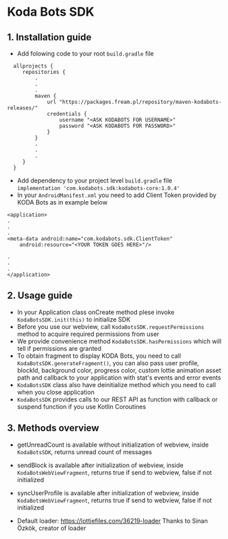 # Koda Bots SDK
## 1. Installation guide
- Add folowing code to your root ```build.gradle``` file
```
  allprojects {
     repositories {
         .
         .
         .
         maven {
             url "https://packages.fream.pl/repository/maven-kodabots-releases/"
             credentials {
                 username "<ASK KODABOTS FOR USERNAME>"
                 password "<ASK KODABOTS FOR PASSWORD>"
             }
         }
         .
         .
         .
     }
  }
```
- Add dependency to your project level ```build.gradle``` file <br>
```implementation 'com.kodabots.sdk:kodabots-core:1.0.4'```
- In your ```AndroidManifest.xml``` you need to add Client Token provided by KODA Bots as in example below
```
<application>
.
.
.
<meta-data android:name="com.kodabots.sdk.ClientToken"
    android:resource="<YOUR TOKEN GOES HERE>"/>
    
.
.
.
</application>  
```
## 2. Usage guide
- In your Application class onCreate method plese invoke ```KodaBotsSDK.init(this)``` to initialize SDK
- Before you use our webview, call ```KodaBotsSDK.requestPermissions``` method to acquire required permissions from user
- We provide convenience method ```KodaBotsSDK.hasPermissions``` which will tell if permissions are granted 
- To obtain fragment to display KODA Bots, you need to call ```KodaBotsSDK.generateFragment()```, you can also pass user profile, blockId, background color, progress color, custom lottie animation asset path and callback to your application with stat's events and error events
- ```KodaBotsSDK``` class also have deinitialize method which you need to call when you close application
- ```KodaBotsSDK``` provides calls to our REST API as function with callback or suspend function if you use Kotlin Coroutines

## 3. Methods overview
- getUnreadCount is available without initialization of webview, inside ```KodaBotsSDK```, returns unread count of messages
- sendBlock is available after initialization of webview, inside ```KodaBotsWebViewFragment```, returns true if send to webview, false if not initialized
- syncUserProfile is available after initialization of webview, inside ```KodaBotsWebViewFragment```, returns true if send to webview, false if not initialized


- Default loader: https://lottiefiles.com/36219-loader
Thanks to Sinan Özkök, creator of loader
